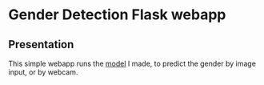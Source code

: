 # Gender Detection Flask webapp

## Presentation

This simple webapp runs the [model](https://github.com/naheri/gender_detection) I made, to predict the gender by image input, or by webcam.

